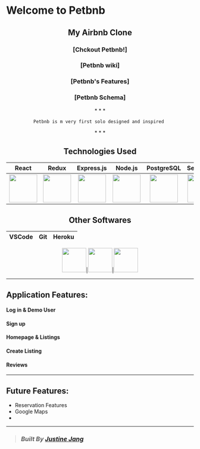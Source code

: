 # Welcome to Petbnb 

<div align="center">

## **My Airbnb Clone**
### [Chckout Petbnb!]
### [Petbnb wiki]
### [Petbnb's Features]
### [Petbnb Schema]

</div>
<div align="center">
* * *
</div>
<div align="center">

```
Petbnb is m very first solo designed and inspired 

```

</div>
<div align="center">
* * *

## **Technologies Used**

| React | Redux | Express.js | Node.js | PostgreSQL | Sequelize |
|:-----:|:-----:|:-------:|------------|:----------:|:---------:|
|<a href="https://reactjs.org/"><img src='https://cdn.jsdelivr.net/gh/devicons/devicon/icons/react/react-original.svg' width="75" height="75" /></a>|<a href='https://redux.js.org/'><img src="https://cdn.jsdelivr.net/gh/devicons/devicon/icons/redux/redux-original.svg" width="75" height="75" /></a>|<a href='https://expressjs.com/'><img src="https://cdn.jsdelivr.net/gh/devicons/devicon/icons/express/express-original.svg" width="75" height="75"/></a>|<a href='https://nodejs.org/en/'><img src="https://cdn.jsdelivr.net/gh/devicons/devicon/icons/nodejs/nodejs-original.svg" width="75" height="75" /></a>|<a href='https://www.postgresql.org/'><img src="https://cdn.jsdelivr.net/gh/devicons/devicon/icons/postgresql/postgresql-original.svg" width="75" height="75" /></a>|<a href='https://sequelize.org/'><img src="https://cdn.jsdelivr.net/gh/devicons/devicon/icons/sequelize/sequelize-original.svg"  width="75" height="75"/></a>|

</div>

<div align="center">

## **Other Softwares**

| VSCode | Git | Heroku |
|:-----:|:-----:|:-------:


<a href='https://code.visualstudio.com/'><img src="https://cdn.jsdelivr.net/gh/devicons/devicon/icons/vscode/vscode-original.svg" width="65"  height="65" /></a>|<a href='https://git-scm.com/'><img src="https://cdn.jsdelivr.net/gh/devicons/devicon/icons/git/git-original.svg" width="65"  height="65"  /></a>|<a href='https://www.heroku.com/'><img src="https://cdn.jsdelivr.net/gh/devicons/devicon/icons/heroku/heroku-original.svg" width="65"  height="65"  /></a>

* * * * * *
</div>

<div>

## **Application Features:**

#### Log in & Demo User
#### Sign up
#### Homepage & Listings
#### Create Listing
#### Reviews

</div>

-------------------------------------------------------------------------

## **Future Features:**
- Reservation Features
- Google Maps
- 

---------------------------------------------------------------------------

> ### _Built By_ [_Justine Jang_](https://github.com/jvstinejvng)

